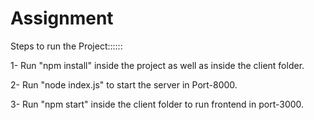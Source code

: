 # Assignment

Steps to run the Project::::::

1- Run "npm install" inside the project as well as inside the client folder.

2- Run "node index.js" to start the server in Port-8000.

3- Run "npm start" inside the client folder to run frontend in port-3000.
